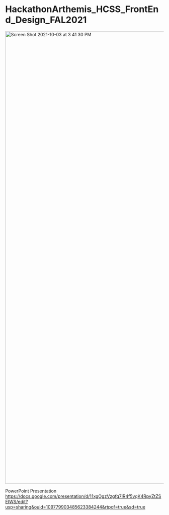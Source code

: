 # HackathonArthemis_HCSS_FrontEnd_Design_FAL2021
<img width="1440" alt="Screen Shot 2021-10-03 at 3 41 30 PM" src="https://user-images.githubusercontent.com/88290570/135771382-cdc3c922-a1ea-4946-8c10-aeb8fadac4bc.png">

PowerPoint Presentation
https://docs.google.com/presentation/d/11xgOgzVzgfq7lR4f5vqK4RpyZtZSEIWS/edit?usp=sharing&ouid=109779903485623384244&rtpof=true&sd=true
